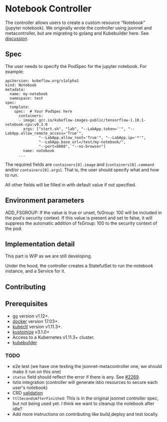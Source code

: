 # Notebook Controller

The controller allows users to create a custom resource "Notebook" (jupyter notebook).
We originally wrote the controller using jsonnet and metacontroller, but are migrating to golang and
Kubebuilder here. See [discussion](https://github.com/kubeflow/kubeflow/issues/2269).

## Spec

The user needs to specify the PodSpec for the jupyter notebook.
For example:

```
apiVersion: kubeflow.org/v1alpha1
kind: Notebook
metadata:
  name: my-notebook
  namespace: test
spec:
  template:
    spec:  # Your PodSpec here
      containers:
      - image: gcr.io/kubeflow-images-public/tensorflow-1.10.1-notebook-cpu:v0.3.0
        args: ["start.sh", "lab", "--LabApp.token=''", "--LabApp.allow_remote_access='True'",
               "--LabApp.allow_root='True'", "--LabApp.ip='*'",
               "--LabApp.base_url=/test/my-notebook/",
               "--port=8888", "--no-browser"]
        name: notebook
      ...
```

The required fields are `containers[0].image` and (`containers[0].command` and/or `containers[0].args`).
That is, the user should specify what and how to run.

All other fields will be filled in with default value if not specified.

## Environment parameters

ADD_FSGROUP: If the value is true or unset, fsGroup: 100 will be included
in the pod's security context. If this value is present and set to false, it will suppress the
automatic addition of fsGroup: 100 to the security context of the pod.

## Implementation detail

This part is WIP as we are still developing.

Under the hood, the controller creates a StatefulSet to run the notebook instance, and a Service for it.

## Contributing

## Prerequisites

- [go](https://golang.org/dl/) version v1.12+.
- [docker](https://docs.docker.com/install/) version 17.03+.
- [kubectl](https://kubernetes.io/docs/tasks/tools/install-kubectl/) version v1.11.3+.
- [kustomize](https://sigs.k8s.io/kustomize/docs/INSTALL.md) v3.1.0+
- Access to a Kubernetes v1.11.3+ cluster.
- [kubebuilder](https://book.kubebuilder.io/quick-start.html#installation)

### TODO

- e2e test (we have one testing the jsonnet-metacontroller one, we should make it run on this one)
- `status` field should reflect the error if there is any. See [#2269](https://github.com/kubeflow/kubeflow/issues/2269).
- Istio integration (controller will generate istio resources to secure each user's notebook)
- CRD [validation](https://github.com/kubeflow/kubeflow/blob/master/kubeflow/jupyter/notebooks.schema)
- `ttlSecondsAfterFinished`: This is in the original jsonnet controller spec, but not being used yet. I think we want to cleanup the notebook after idle?
- Add more instructions on contributing like build,deploy and test locally.
